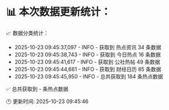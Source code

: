📊 本次数据更新统计：
==========================

📈 数据分类统计：
- 2025-10-23 09:45:37,097 - INFO - 获取到 热点资讯 34 条数据
- 2025-10-23 09:45:38,743 - INFO - 获取到 今日热点 16 条数据
- 2025-10-23 09:45:41,617 - INFO - 获取到 公社热帖 49 条数据
- 2025-10-23 09:45:44,661 - INFO - 获取到 财经日历 85 条数据
- 2025-10-23 09:45:45,950 - INFO - 总共获取到 184 条热点数据

✅ 总共获取到 - 条热点数据

🕐 更新时间: 2025-10-23 09:45:46
